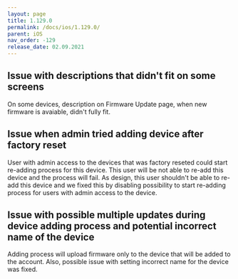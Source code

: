 ```yaml
---
layout: page
title: 1.129.0
permalink: /docs/ios/1.129.0/
parent: iOS
nav_order: -129
release_date: 02.09.2021
---
```


## Issue with descriptions that didn't fit on some screens
On some devices, description on Firmware Update page, when new firmware is avaiable, didn't fully fit.

## Issue when admin tried adding device after factory reset
User with admin access to the devices that was factory reseted could start re-adding process for this device. This user will be not able to re-add this device and the process will fail. As design, this user shouldn't be able to re-add this device and we fixed this by disabling possibility to start re-adding process for users with admin access to the device.

## Issue with possible multiple updates during device adding process and potential incorrect name of the device
Adding process will upload firmware only to the device that will be added to the account. Also, possible issue with setting incorrect name for the device was fixed.